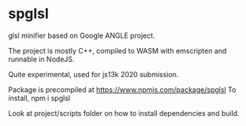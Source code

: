 # spglsl

glsl minifier based on Google ANGLE project.

The project is mostly C++, compiled to WASM with emscripten and runnable in NodeJS.

Quite experimental, used for js13k 2020 submission.

Package is precompiled at https://www.npmjs.com/package/spglsl
To install, npm i spglsl

Look at project/scripts folder on how to install dependencies and build.

